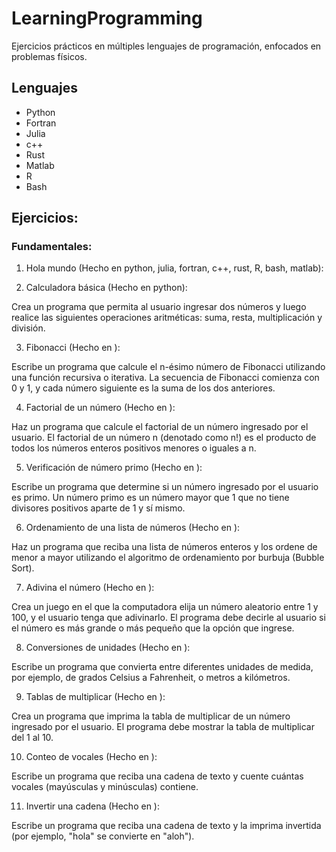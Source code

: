 # LearningProgramming
Ejercicios prácticos en múltiples lenguajes de programación, enfocados en problemas físicos.

## Lenguajes
- Python 
- Fortran 
- Julia 
- c++ 
- Rust 
- Matlab 
- R 
- Bash

## Ejercicios:

### Fundamentales:

1. Hola mundo (Hecho en python, julia, fortran, c++, rust, R, bash, matlab):

2. Calculadora básica (Hecho en python):

Crea un programa que permita al usuario ingresar dos números y luego realice las siguientes operaciones aritméticas: suma, resta, multiplicación y división.

3. Fibonacci (Hecho en ):

Escribe un programa que calcule el n-ésimo número de Fibonacci utilizando una función recursiva o iterativa. La secuencia de Fibonacci comienza con 0 y 1, y cada número siguiente es la suma de los dos anteriores.

4. Factorial de un número (Hecho en ):

Haz un programa que calcule el factorial de un número ingresado por el usuario. El factorial de un número n (denotado como n!) es el producto de todos los números enteros positivos menores o iguales a n.

5. Verificación de número primo (Hecho en ):

Escribe un programa que determine si un número ingresado por el usuario es primo. Un número primo es un número mayor que 1 que no tiene divisores positivos aparte de 1 y sí mismo.

6. Ordenamiento de una lista de números (Hecho en ):

Haz un programa que reciba una lista de números enteros y los ordene de menor a mayor utilizando el algoritmo de ordenamiento por burbuja (Bubble Sort).

7. Adivina el número (Hecho en ):

Crea un juego en el que la computadora elija un número aleatorio entre 1 y 100, y el usuario tenga que adivinarlo. El programa debe decirle al usuario si el número es más grande o más pequeño que la opción que ingrese.

8. Conversiones de unidades (Hecho en ):

Escribe un programa que convierta entre diferentes unidades de medida, por ejemplo, de grados Celsius a Fahrenheit, o metros a kilómetros.

9. Tablas de multiplicar (Hecho en ):

Crea un programa que imprima la tabla de multiplicar de un número ingresado por el usuario. El programa debe mostrar la tabla de multiplicar del 1 al 10.

10. Conteo de vocales (Hecho en ):

Escribe un programa que reciba una cadena de texto y cuente cuántas vocales (mayúsculas y minúsculas) contiene.

11. Invertir una cadena (Hecho en ):

Escribe un programa que reciba una cadena de texto y la imprima invertida (por ejemplo, "hola" se convierte en "aloh").
